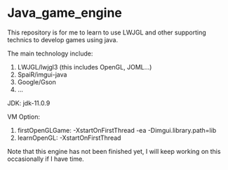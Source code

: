 # Java_game_engine
This repository is for me to learn to use LWJGL and other supporting technics to develop games using java.  

The main technology include:
  1. LWJGL/lwjgl3 (this includes OpenGL, JOML...)
  2. SpaiR/imgui-java
  3. Google/Gson
  4. ...

JDK: jdk-11.0.9  

VM Option:
  1. firstOpenGLGame: -XstartOnFirstThread -ea -Dimgui.library.path=lib  
  2. learnOpenGL: -XstartOnFirstThread

Note that this engine has not been finished yet, I will keep working on this occasionally if I have time.
